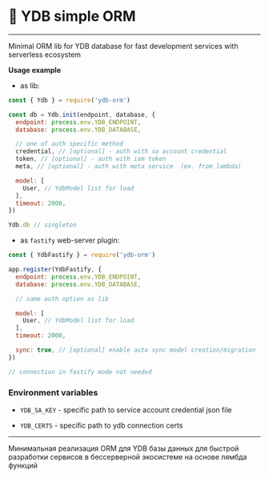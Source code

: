 # 💾 YDB simple ORM

---

Minimal ORM lib for YDB database for fast development services with serverless ecosystem

**Usage example**

- as lib:
```javascript
const { Ydb } = require('ydb-orm')

const db = Ydb.init(endpoint, database, {
  endpoint: process.env.YDB_ENDPOINT,
  database: process.env.YDB_DATABASE,

  // one of auth specific method
  credential, // [optional] - auth with sa account credential
  token, // [optional] - auth with iam token
  meta, // [optional] - auth with meta service  (ex. from lambda)

  model: [
    User, // YdbModel list for load
  ],
  timeout: 2000, 
})

Ydb.db // singleton
```

- as `fastify` web-server plugin:

```javascript
const { YdbFastify } = require('ydb-orm')

app.register(YdbFastify, {
  endpoint: process.env.YDB_ENDPOINT,
  database: process.env.YDB_DATABASE,

  // same auth option as lib

  model: [
    User, // YdbModel list for load
  ],
  timeout: 2000,

  sync: true, // [optional] enable auto sync model creation/migration
})

// connection in fastify mode not needed
```

### Environment variables

- `YDB_SA_KEY` - specific path to service account credential json file

- `YDB_CERTS` - specific path to ydb connection certs

---

Минимальная реализация ORM для YDB базы данных для быстрой разработки сервисов в бессерверной экосистеме на основе лямбда функций
